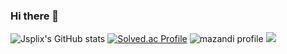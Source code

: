 ### Hi there 👋
![Jsplix's GitHub stats](https://github-readme-stats.vercel.app/api?Jsplix=anuraghazra&show_icons=true&theme=transparent)
[![Solved.ac Profile](http://mazassumnida.wtf/api/v2/generate_badge?boj=akdlzhf2008)](https://solved.ac/akdlzhf2008/)
![mazandi profile](http://mazandi.herokuapp.com/api?handle=akdlzhf2008&theme=warm)
<img src="http://mazandi.herokuapp.com/api?handle={handle}&theme=warm"/>
<!--
**Jsplix/Jsplix** is a ✨ _special_ ✨ repository because its `README.md` (this file) appears on your GitHub profile.

Here are some ideas to get you started:

- 🔭 I’m currently working on ...
- 🌱 I’m currently learning ...
- 👯 I’m looking to collaborate on ...
- 🤔 I’m looking for help with ...
- 💬 Ask me about ...
- 📫 How to reach me: ...
- 😄 Pronouns: ...
- ⚡ Fun fact: ...
-->
